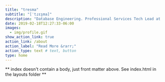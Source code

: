 ```yaml
---
title: "tresma"
subtitle: "[ˈtɾɛs̬ma]"
description: "Database Engineering. Professional Services Tech Lead at OnGres, Plataform3 founder, and IT Director at Fundación Apolo."
date: 2019-02-18T12:27:33-06:00
images:
  - img/profile.gif
show_action_link: true
action_link: /about
action_label: "Read More &rarr;"
action_type: text # text, button
type: home
---
```


** index doesn't contain a body, just front matter above.
See index.html in the layouts folder **
